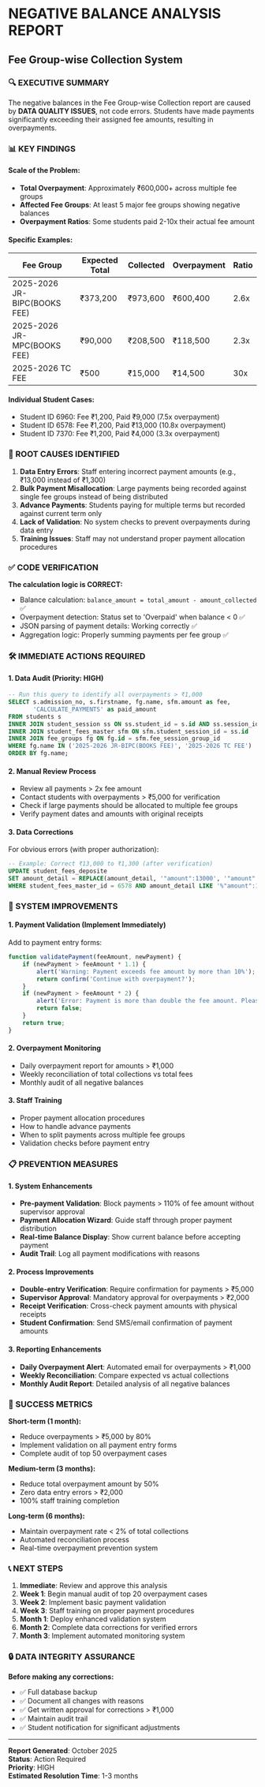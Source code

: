 # NEGATIVE BALANCE ANALYSIS REPORT
## Fee Group-wise Collection System

### 🔍 EXECUTIVE SUMMARY

The negative balances in the Fee Group-wise Collection report are caused by **DATA QUALITY ISSUES**, not code errors. Students have made payments significantly exceeding their assigned fee amounts, resulting in overpayments.

### 📊 KEY FINDINGS

#### **Scale of the Problem:**
- **Total Overpayment**: Approximately ₹600,000+ across multiple fee groups
- **Affected Fee Groups**: At least 5 major fee groups showing negative balances
- **Overpayment Ratios**: Some students paid 2-10x their actual fee amount

#### **Specific Examples:**

| Fee Group | Expected Total | Collected | Overpayment | Ratio |
|-----------|---------------|-----------|-------------|-------|
| 2025-2026 JR-BIPC(BOOKS FEE) | ₹373,200 | ₹973,600 | ₹600,400 | 2.6x |
| 2025-2026 JR-MPC(BOOKS FEE) | ₹90,000 | ₹208,500 | ₹118,500 | 2.3x |
| 2025-2026 TC FEE | ₹500 | ₹15,000 | ₹14,500 | 30x |

#### **Individual Student Cases:**
- Student ID 6960: Fee ₹1,200, Paid ₹9,000 (7.5x overpayment)
- Student ID 6578: Fee ₹1,200, Paid ₹13,000 (10.8x overpayment)
- Student ID 7370: Fee ₹1,200, Paid ₹4,000 (3.3x overpayment)

### 🚨 ROOT CAUSES IDENTIFIED

1. **Data Entry Errors**: Staff entering incorrect payment amounts (e.g., ₹13,000 instead of ₹1,300)
2. **Bulk Payment Misallocation**: Large payments being recorded against single fee groups instead of being distributed
3. **Advance Payments**: Students paying for multiple terms but recorded against current term only
4. **Lack of Validation**: No system checks to prevent overpayments during data entry
5. **Training Issues**: Staff may not understand proper payment allocation procedures

### ✅ CODE VERIFICATION

**The calculation logic is CORRECT:**
- Balance calculation: `balance_amount = total_amount - amount_collected` ✅
- Overpayment detection: Status set to 'Overpaid' when balance < 0 ✅
- JSON parsing of payment details: Working correctly ✅
- Aggregation logic: Properly summing payments per fee group ✅

### 🛠️ IMMEDIATE ACTIONS REQUIRED

#### **1. Data Audit (Priority: HIGH)**
```sql
-- Run this query to identify all overpayments > ₹1,000
SELECT s.admission_no, s.firstname, fg.name, sfm.amount as fee, 
       'CALCULATE_PAYMENTS' as paid_amount
FROM students s
INNER JOIN student_session ss ON ss.student_id = s.id AND ss.session_id = 21
INNER JOIN student_fees_master sfm ON sfm.student_session_id = ss.id
INNER JOIN fee_groups fg ON fg.id = sfm.fee_session_group_id
WHERE fg.name IN ('2025-2026 JR-BIPC(BOOKS FEE)', '2025-2026 TC FEE')
ORDER BY fg.name;
```

#### **2. Manual Review Process**
- Review all payments > 2x fee amount
- Contact students with overpayments > ₹5,000 for verification
- Check if large payments should be allocated to multiple fee groups
- Verify payment dates and amounts with original receipts

#### **3. Data Corrections**
For obvious errors (with proper authorization):
```sql
-- Example: Correct ₹13,000 to ₹1,300 (after verification)
UPDATE student_fees_deposite 
SET amount_detail = REPLACE(amount_detail, '"amount":13000', '"amount":1300')
WHERE student_fees_master_id = 6578 AND amount_detail LIKE '%"amount":13000%';
```

### 🔧 SYSTEM IMPROVEMENTS

#### **1. Payment Validation (Implement Immediately)**
Add to payment entry forms:
```javascript
function validatePayment(feeAmount, newPayment) {
    if (newPayment > feeAmount * 1.1) {
        alert('Warning: Payment exceeds fee amount by more than 10%');
        return confirm('Continue with overpayment?');
    }
    if (newPayment > feeAmount * 2) {
        alert('Error: Payment is more than double the fee amount. Please verify.');
        return false;
    }
    return true;
}
```

#### **2. Overpayment Monitoring**
- Daily overpayment report for amounts > ₹1,000
- Weekly reconciliation of total collections vs total fees
- Monthly audit of all negative balances

#### **3. Staff Training**
- Proper payment allocation procedures
- How to handle advance payments
- When to split payments across multiple fee groups
- Validation checks before payment entry

### 📋 PREVENTION MEASURES

#### **1. System Enhancements**
- **Pre-payment Validation**: Block payments > 110% of fee amount without supervisor approval
- **Payment Allocation Wizard**: Guide staff through proper payment distribution
- **Real-time Balance Display**: Show current balance before accepting payment
- **Audit Trail**: Log all payment modifications with reasons

#### **2. Process Improvements**
- **Double-entry Verification**: Require confirmation for payments > ₹5,000
- **Supervisor Approval**: Mandatory approval for overpayments > ₹2,000
- **Receipt Verification**: Cross-check payment amounts with physical receipts
- **Student Confirmation**: Send SMS/email confirmation of payment amounts

#### **3. Reporting Enhancements**
- **Daily Overpayment Alert**: Automated email for overpayments > ₹1,000
- **Weekly Reconciliation**: Compare expected vs actual collections
- **Monthly Audit Report**: Detailed analysis of all negative balances

### 🎯 SUCCESS METRICS

**Short-term (1 month):**
- Reduce overpayments > ₹5,000 by 80%
- Implement validation on all payment entry forms
- Complete audit of top 50 overpayment cases

**Medium-term (3 months):**
- Reduce total overpayment amount by 50%
- Zero data entry errors > ₹2,000
- 100% staff training completion

**Long-term (6 months):**
- Maintain overpayment rate < 2% of total collections
- Automated reconciliation process
- Real-time overpayment prevention system

### 📞 NEXT STEPS

1. **Immediate**: Review and approve this analysis
2. **Week 1**: Begin manual audit of top 20 overpayment cases
3. **Week 2**: Implement basic payment validation
4. **Week 3**: Staff training on proper payment procedures
5. **Month 1**: Deploy enhanced validation system
6. **Month 2**: Complete data corrections for verified errors
7. **Month 3**: Implement automated monitoring system

### 🔒 DATA INTEGRITY ASSURANCE

**Before making any corrections:**
- ✅ Full database backup
- ✅ Document all changes with reasons
- ✅ Get written approval for corrections > ₹1,000
- ✅ Maintain audit trail
- ✅ Student notification for significant adjustments

---

**Report Generated**: October 2025  
**Status**: Action Required  
**Priority**: HIGH  
**Estimated Resolution Time**: 1-3 months
